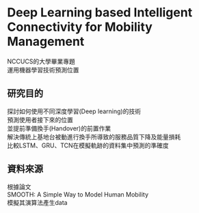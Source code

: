 # Deep Learning based Intelligent Connectivity for Mobility Management
NCCUCS的大學畢業專題  
運用機器學習技術預測位置  

## 研究目的
探討如何使用不同深度學習(Deep learning)的技術   
預測使用者接下來的位置  
並提前準備換手(Handover)的前置作業  
解決傳統上基地台被動進行換手所導致的服務品質下降及能量損耗  
比較LSTM、GRU、TCN在模擬軌跡的資料集中預測的準確度  

## 資料來源
根據論文  
SMOOTH: A Simple Way to Model Human Mobility  
模擬其演算法產生data  
